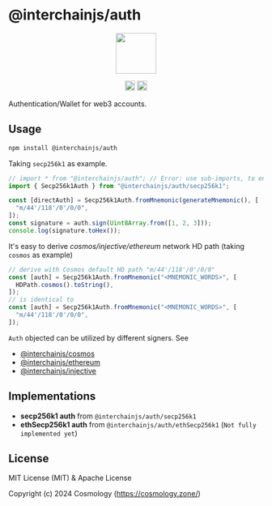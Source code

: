 # @interchainjs/auth

<p align="center">
  <img src="https://user-images.githubusercontent.com/545047/188804067-28e67e5e-0214-4449-ab04-2e0c564a6885.svg" width="80">
</p>

<p align="center" width="100%">
  <!-- <a href="https://github.com/cosmology-tech/interchainjs/actions/workflows/run-tests.yaml">
    <img height="20" src="https://github.com/cosmology-tech/interchainjs/actions/workflows/run-tests.yaml/badge.svg" />
  </a> -->
   <a href="https://github.com/cosmology-tech/interchainjs/blob/main/LICENSE-MIT"><img height="20" src="https://img.shields.io/badge/license-MIT-blue.svg"></a>
   <a href="https://github.com/cosmology-tech/interchainjs/blob/main/LICENSE-Apache"><img height="20" src="https://img.shields.io/badge/license-Apache-blue.svg"></a>
</p>

Authentication/Wallet for web3 accounts.

## Usage

```sh
npm install @interchainjs/auth
```

Taking `secp256k1` as example.

```ts
// import * from "@interchainjs/auth"; // Error: use sub-imports, to ensure small app size
import { Secp256k1Auth } from "@interchainjs/auth/secp256k1";

const [directAuth] = Secp256k1Auth.fromMnemonic(generateMnemonic(), [
  "m/44'/118'/0'/0/0",
]);
const signature = auth.sign(Uint8Array.from([1, 2, 3]));
console.log(signature.toHex());
```

It's easy to derive _cosmos/injective/ethereum_ network HD path (taking `cosmos` as example)

```ts
// derive with Cosmos default HD path "m/44'/118'/0'/0/0"
const [auth] = Secp256k1Auth.fromMnemonic("<MNEMONIC_WORDS>", [
  HDPath.cosmos().toString(),
]);
// is identical to
const [auth] = Secp256k1Auth.fromMnemonic("<MNEMONIC_WORDS>", [
  "m/44'/118'/0'/0/0",
]);
```

`Auth` objected can be utilized by different signers. See

- [@interchainjs/cosmos](/networks/cosmos/README.md)
- [@interchainjs/ethereum](/networks/ethereum/README.md)
- [@interchainjs/injective](/networks/injective/README.md)

## Implementations

- **secp256k1 auth** from `@interchainjs/auth/secp256k1`
- **ethSecp256k1 auth** from `@interchainjs/auth/ethSecp256k1` (`Not fully implemented yet`)

## License

MIT License (MIT) & Apache License

Copyright (c) 2024 Cosmology (https://cosmology.zone/)
